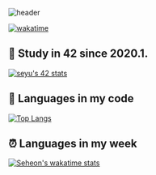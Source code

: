 ![header](https://capsule-render.vercel.app/api?type=transparent&height=200&text=Seheon%20Yu&fontColor=393E46&fontSize=100&fontAlign=70&fontAlignY=60&desc=Junior%20in%20Computer%20Science&descAlign=70&descAlignY=85&rotate=0)

[![wakatime](https://wakatime.com/badge/user/446db5e7-ff26-4081-90ae-091b9f0fc8b2.svg)](https://wakatime.com/@446db5e7-ff26-4081-90ae-091b9f0fc8b2)

## 🐥 Study in 42 since 2020.1.

[![seyu's 42 stats](https://badge42.vercel.app/api/v2/cl1rqpl2d005409kzu6injhgi/stats?cursusId=21&coalitionId=86)](https://github.com/JaeSeoKim/badge42)

## 📄 Languages in my code

[![Top Langs](https://github-readme-stats.vercel.app/api/top-langs/?username=seheon99&layout=compact)](https://github.com/anuraghazra/github-readme-stats)

## ⏰ Languages in my week

[![Seheon's wakatime stats](https://github-readme-stats.vercel.app/api/wakatime?username=seheon99)](https://github.com/anuraghazra/github-readme-stats)
